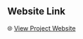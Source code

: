 ## Website Link
🌐 [View Project Website](https://ruikelin.github.io/Google-Teachable-Machine-Project-Smile-vs-Don-t-Smile-/)
